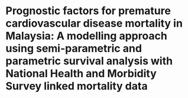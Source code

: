 # Prognostic factors for premature cardiovascular disease mortality in Malaysia: A modelling approach using semi-parametric and parametric survival analysis with National Health and Morbidity Survey linked mortality data
